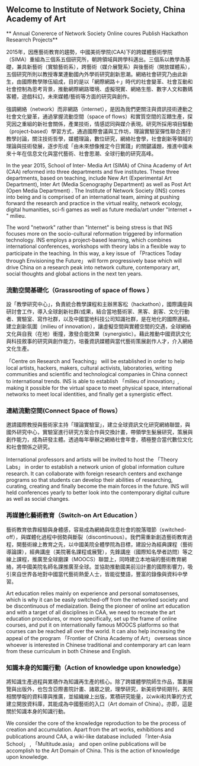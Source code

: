 ## Welcome to Institute of Network Society, China Academy of Art
 
** Annual Conererce of Network Society Online coures Publish Hackathon Researrch Projects**

2015年，因應藝術教育的趨勢，中國美術學院(CAA)下的跨媒體藝術學院（SIMA）重組為三個系五個研究所，朝跨領域與跨學科邁出。三個系以教學為基礎，兼具新藝術（實驗藝術系），跨藝術（媒介展覽系）與後藝術（開放媒體系），五個研究所則以教授專業連動國內外學術研究創新思潮。網絡社會研究乃由此新生，由國際教學隊伍組成，目的是以「網際網路＋」時代的社會變革、社會互動和社會控制為思考背景，推動網際網路環境、虛擬現實、網絡生態、數字人文和數碼客體，遊戲科幻，未來媒體/藝術等方面的研究與創作。

強調網絡（network）而非網路（internet），是因為我們更關注與資訊技術連動之社會文化變革，通過掌握流動空間（space of flows）和實質空間的互饋生產，探究因之重組的新社會關係，產業技術，情感認同與媒介表現。研究所採用項目驅動（project-based）學習方式，通過國際會議與工作坊，理論實驗室彈性聯合進行教學討論，關注技術哲學，媒體理論，數位研究，網絡社會學，社會創新等領域的理論與技術發展，逐步形成「由未來想像推定今日實踐」的關鍵議題，推進中國未來十年在信息文化與當代藝術、社會思潮、全球行動的研究高峰。

In the year 2015, School of Inter- Media Art (SIMA) of China Academy of Art (CAA) reformed into three departments and five institutes. These three departments, based on teaching, include New Art (Experimental Art Department), Inter Art (Media Scenography Department) as well as Post Art (Open Media Department) . The Institute of Network Society (INS) comes into being and is comprised of an international team, aiming at pushing forward the research and practice in the virtual reality, network ecology, digital humanities, sci-fi games as well as future media/art under "Internet + " milieu.

The word "network" rather than "Internet" is being stress is that INS focuses more on the socio-cultural reformation triggered by information technology. INS employs a project-based learning, which combines international conferences, workshops with theory labs in a flexible way to participate in the teaching. In this way, a key issue of 「Practices Today through Envisioning the Future」 will form progressively base which will drive China on a research peak into network culture, contemporary art, social thoughts and global actions in the next ten years.

### 流動空間基礎化（Grassrooting of space of flows ）
設「教學研究中心」，負責統合教學課程和主辦黑客松（hackathon），國際講座與研討會工作，導入全球創新社群/成果，結合當地藝術家、黑客、創客、文化行動者、實驗室、寫作社群，以及中國當地科技公司知識社群，是在地化的國際連結。建立創新氛圍（milieu of innovation），讓虛擬空間與實體空間的交遇，全球網絡文化與自我（在地）衝撞，激發合能效果（synergistic）。藉此推動中國資訊文化與科技敘事的研究與創作能力，培養資訊媒體與當代藝術策展創作人才，介入網絡文化生產。

「Centre on Research and Teaching」 will be established in order to help local artists, hackers, makers, cultural activists, laboratories, writing communities and scientific and technological companies in China connect to international trends. INS is able to establish 「milieu of innovation」, making it possible for the virtual space to meet physical space, international networks to meet local identities, and finally get a synergistic effect.

### 連結流動空間(Connect Space of flows）
邀請國際教授與藝術家主持「理論實驗室」，建立全球資訊文化研究網絡聯盟，與國外研究中心，實驗室進行研究方案合作與交換計畫，帶領學生髮展研究，策展與創作能力，成為研發主體。透過每年舉辦之網絡社會年會，積極整合當代數位文化和社會關係之研究。

International professors and artists will be invited to host the 「Theory Labs」 in order to establish a network union of global information culture research. It can collaborate with foreign research centers and exchange programs so that students can develop their abilities of researching, curating, creating and finally become the main forces in the future. INS will held conferences yearly to better look into the contemporary digital culture as well as social changes.

### 再媒體化藝術教育（Switch-on Art Education ）
藝術教育依靠經驗與身體感，容易成為網絡與信息社會的脫落環節（switched-off），與媒體化過程中弱勢與斷裂（discontinuous）。我們需重新創造藝術教育過程，開藝術線上教育之先，以中國美院全體學院為目標，建設分為經典課程（藝術導論課），經典講座（美院著名課程或展覽），先鋒講座（國際知名學者訪問）等之線上課程，推廣至全球磨課（MOOCS）聯盟上，同時建立本地端的藝術教育網絡，將中國美院名師名課推廣至全球。並協助推動國美前沿計畫的國際影響力，吸引來自世界各地對中國當代藝術熱愛人士，皆能從雙語，豐富的錄像與資料中學習。

Art education relies mainly on experience and personal somatosenses, which is why it can be easily switched-off from the networked society and be discontinuous of mediaization. Being the pioneer of online art education and with a target of all disciplines in CAA, we need to recreate the art education procedures, or more specifically, set up the frame of online courses, and put it on internationally famous MOOCS platforms so that courses can be reached all over the world. It can also help increasing the appeal of the program 「Frontier of China Academy of Art」 overseas since whoever is interested in Chinese traditional and contemporary art can learn from these curriculum in both Chinese and English.

### 知識本身的知識行動（Action of knowledge upon knowledge）
將知識生產過程與累積作為知識再生產的核心。除了跨媒體學院師生作品，策劃展覽與出版外，也包含亞際書院計畫、諸眾之貌，理學研究，新美術學術期刊，美院相關學報的資料庫與推廣，並組織線上出版，累積研究能量，以wiki和共筆的方式建立開放資料庫，其能成為中國藝術的入口（Art domain of China）。亦即，這是關於知識本身的知識行動。

We consider the core of the knowledge reproduction to be the process of creation and accumulation. Apart from the art works, exhibitions and publications around CAA, a wiki-like database included 「Inter-Asia School」 , 「Multitude.asia」 and open online publications will be accomplish to the Art Domain of China. This is the action of knowledge upon knowledge.

